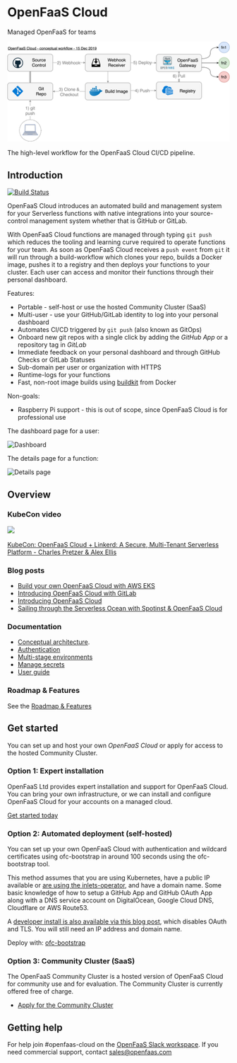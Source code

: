 OpenFaaS Cloud
==============

Managed OpenFaaS for teams

![Conceptual diagram](/docs/ofc-github-conceptual.png)

The high-level workflow for the OpenFaaS Cloud CI/CD pipeline.

## Introduction

[![Build Status](https://travis-ci.com/openfaas/openfaas-cloud.svg?branch=master)](https://travis-ci.com/openfaas/openfaas-cloud)

OpenFaaS Cloud introduces an automated build and management system for your Serverless functions with native integrations into your source-control management system whether that is GitHub or GitLab.

With OpenFaaS Cloud functions are managed through typing `git push` which reduces the tooling and learning curve required to operate functions for your team. As soon as OpenFaaS Cloud receives a `push event` from `git` it will run through a build-workflow which clones your repo, builds a Docker image, pushes it to a registry and then deploys your functions to your cluster. Each user can access and monitor their functions through their personal dashboard.

Features:

* Portable - self-host or use the hosted Community Cluster (SaaS)
* Multi-user - use your GitHub/GitLab identity to log into your personal dashboard
* Automates CI/CD triggered by `git push` (also known as GitOps)
* Onboard new git repos with a single click by adding the *GitHub App* or a repository tag in *GitLab*
* Immediate feedback on your personal dashboard and through GitHub Checks or GitLab Statuses
* Sub-domain per user or organization with HTTPS
* Runtime-logs for your functions
* Fast, non-root image builds using [buildkit](https://github.com/moby/buildkit/) from Docker

Non-goals:

* Raspberry Pi support - this is out of scope, since OpenFaaS Cloud is for professional use

The dashboard page for a user:

![Dashboard](/docs/dashboard.png)

The details page for a function:

![Details page](/docs/details.png)

## Overview

### KubeCon video

[![](http://img.youtube.com/vi/sD7hCwq3Gw0/maxresdefault.jpg)](https://www.youtube.com/watch?v=sD7hCwq3Gw0)

[KubeCon: OpenFaaS Cloud + Linkerd: A Secure, Multi-Tenant Serverless Platform - Charles Pretzer & Alex Ellis](https://www.youtube.com/watch?v=sD7hCwq3Gw0&feature=emb_title)

### Blog posts

* [Build your own OpenFaaS Cloud with AWS EKS](https://www.openfaas.com/blog/eks-openfaas-cloud-build-guide/)
* [Introducing OpenFaaS Cloud with GitLab](https://www.openfaas.com/blog/openfaas-cloud-gitlab/)
* [Introducing OpenFaaS Cloud](https://blog.alexellis.io/introducing-openfaas-cloud/)
* [Sailing through the Serverless Ocean with Spotinst & OpenFaaS Cloud](https://spotinst.com/blog/sailing-through-the-serverless-ocean-with-openfaas-cloud/)

### Documentation

* [Conceptual architecture](https://docs.openfaas.com/openfaas-cloud/architecture).
* [Authentication](https://docs.openfaas.com/openfaas-cloud/authentication/)
* [Multi-stage environments](https://docs.openfaas.com/openfaas-cloud/multi-stage/)
* [Manage secrets](https://docs.openfaas.com/openfaas-cloud/secrets/)
* [User guide](https://docs.openfaas.com/openfaas-cloud/user-guide/)

### Roadmap & Features

See the [Roadmap & Features](docs/ROADMAP.md)

## Get started

You can set up and host your own *OpenFaaS Cloud* or apply for access to the hosted Community Cluster.

### Option 1: Expert installation

OpenFaaS Ltd provides expert installation and support for OpenFaaS Cloud. You can bring your own infrastructure, or we can install and configure OpenFaaS Cloud for your accounts on a managed cloud.

[Get started today](https://www.openfaas.com/support/)

### Option 2: Automated deployment (self-hosted)

You can set up your own OpenFaaS Cloud with authentication and wildcard certificates using ofc-bootstrap in around 100 seconds using the ofc-bootstrap tool.

This method assumes that you are using Kubernetes, have a public IP available or [are using the inlets-operator](https://github.com/inlets/inlets-operator), and have a domain name. Some basic knowledge of how to setup a GitHub App and GitHub OAuth App along with a DNS service account on DigitalOcean, Google Cloud DNS, Cloudflare or AWS Route53.

A [developer install is also available via this blog post](https://blog.alexellis.io/openfaas-cloud-for-development/), which disables OAuth and TLS. You will still need an IP address and domain name.

Deploy with: [ofc-bootstrap](https://github.com/openfaas-incubator/ofc-bootstrap)

### Option 3: Community Cluster (SaaS)

The OpenFaaS Community Cluster is a hosted version of OpenFaaS Cloud for community use and for evaluation. The Community Cluster is currently offered free of charge.

* [Apply for the Community Cluster](https://github.com/openfaas/community-cluster/)

## Getting help

For help join #openfaas-cloud on the [OpenFaaS Slack workspace](https://docs.openfaas.com/community). If you need commercial support, contact [sales@openfaas.com](mailto:sales@openfaas.com)

